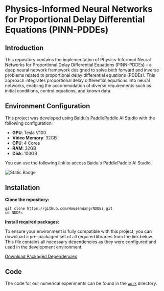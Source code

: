 # Physics-Informed Neural Networks for Proportional Delay Differential Equations (PINN-PDDEs)

## Introduction

This repository contains the implementation of Physics-Informed Neural Networks for Proportional Delay Differential Equations (PINN-PDDEs) – a deep neural network framework designed to solve both forward and inverse problems related to proportional delay differential equations (PDDEs). This approach integrates proportional delay differential equations into neural networks, enabling the accommodation of diverse requirements such as initial conditions, control equations, and known data.

## Environment Configuration

This project was developed using Baidu's PaddlePaddle AI Studio with the following configuration:

- **GPU**: Tesla V100
- **Video Memory**: 32GB
- **CPU**: 4 Cores
- **RAM**: 32GB
- **Disk**: 100GB

You can use the following link to access Baidu's PaddlePaddle AI Studio.

 ![Static Badge](https://img.shields.io/badge/Baidu-AI_Studio-brightgreen?style=plastic&logo=baidu&link=https%3A%2F%2Faistudio.baidu.com%2Findex)

## Installation

**Clone the repository:**

```
git clone https://github.com/HousenWang/NDDEs.git
cd NDDEs
```

**Install required packages:**

To ensure your environment is fully compatible with this project, you can download a pre-packaged set of all required libraries from the link below. This file contains all necessary dependencies as they were configured and used in the development environment.

[Download Packaged Dependencies](https://drive.google.com/file/d/1aZzYxiEs0ugrfa6piFoQye_fBNg3tsWJ/view?usp=sharing "Download dependencies")

## Code

The code for our numerical experiments can be found in the [`work`](https://github.com/HousenWang/NDDEs/tree/master/work) directory.
